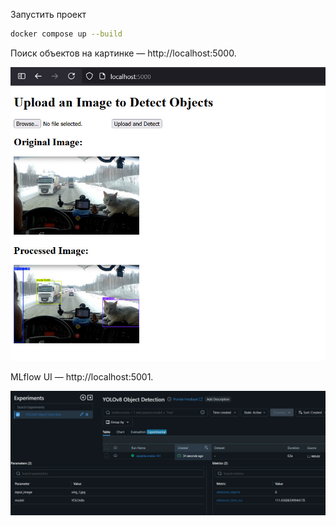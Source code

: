 Запустить проект
```bash
docker compose up --build
```

Поиск объектов на картинке — http://localhost:5000.

![image](images/report_1.png)

MLflow UI — http://localhost:5001.

![image](images/report_2.png)
